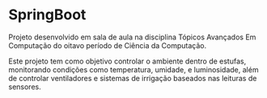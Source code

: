 # SpringBoot

Projeto desenvolvido em sala de aula na disciplina Tópicos Avançados Em Computação do oitavo período de Ciência da Computação.

Este projeto tem como objetivo controlar o ambiente dentro de estufas, monitorando condições como temperatura, umidade, e luminosidade, além de controlar ventiladores e sistemas de irrigação baseados nas leituras de sensores.